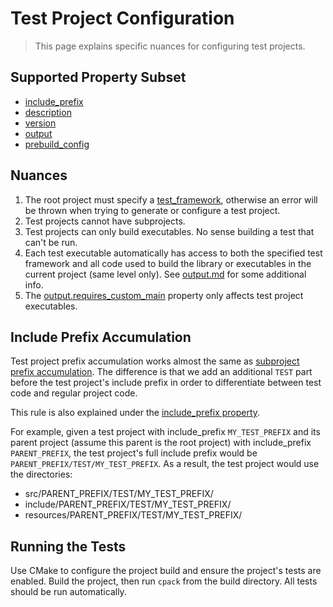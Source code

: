 # Test Project Configuration

> This page explains specific nuances for configuring test projects.

## Supported Property Subset

- [include_prefix](properties/properties_list.md#include_prefix)
- [description](properties/properties_list.md#description)
- [version](properties/properties_list.md#version)
- [output](properties/properties_list.md#output)
- [prebuild_config](properties/properties_list.md#prebuild_config)

## Nuances

1. The root project must specify a [test_framework](properties/properties_list.md#test_framework),
  otherwise an error will be thrown when trying to generate or configure a test project.
2. Test projects cannot have subprojects.
3. Test projects can only build executables. No sense building a test that can't be run.
4. Each test executable automatically has access to both the specified test framework
  and all code used to build the library or executables in the current project (same level only).
  See [output.md](properties/output.md) for some additional info.
5. The [output.requires_custom_main](properties/output.md#requires_custom_main) property only affects
  test project executables.

## Include Prefix Accumulation

Test project prefix accumulation works almost the same as
[subproject prefix accumulation](subproject_config.md#include-prefix-accumulation).
The difference is that we add an additional `TEST` part before the test project's include
prefix in order to differentiate between test code and regular project code.

This rule is also explained under the
[include_prefix property](properties/properties_list.md#include-prefix-accumulation).

For example, given a test project with include_prefix `MY_TEST_PREFIX` and its
parent project (assume this parent is the root project) with include_prefix `PARENT_PREFIX`,
the test project's full include prefix would be `PARENT_PREFIX/TEST/MY_TEST_PREFIX`. As a result, the
test project would use the directories:

- src/PARENT_PREFIX/TEST/MY_TEST_PREFIX/
- include/PARENT_PREFIX/TEST/MY_TEST_PREFIX/
- resources/PARENT_PREFIX/TEST/MY_TEST_PREFIX/

## Running the Tests

Use CMake to configure the project build and ensure the project's tests are enabled. Build the project,
then run `cpack` from the build directory. All tests should be run automatically.
